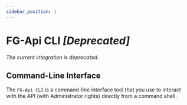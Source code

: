 ```yaml
---
sidebar_position: 1
---
```


# FG-Api CLI _[Deprecated]_

_The current integration is deprecated._

## Command-Line Interface
The `FG-Api CLI` is a command-line interface tool that you use to interact with the API (with Administrator rights) directly from a command shell.
